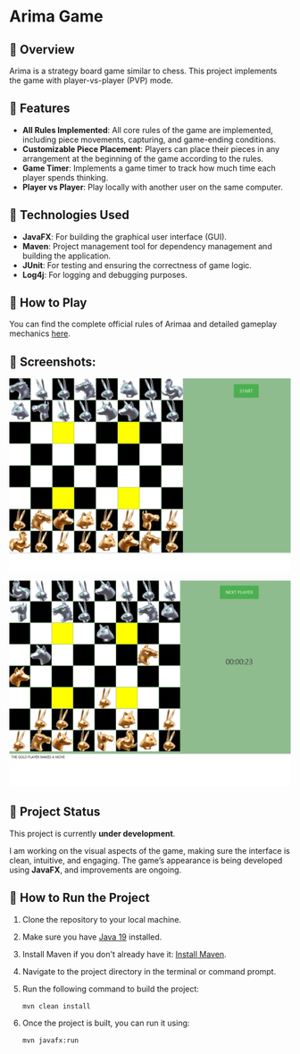 # Arima Game 

## 📌 Overview

Arima is a strategy board game similar to chess. This project implements the game with player-vs-player (PVP) mode.

## 📌 Features

- **All Rules Implemented**: All core rules of the game are implemented, including piece movements, capturing, and game-ending conditions.
- **Customizable Piece Placement**: Players can place their pieces in any arrangement at the beginning of the game according to the rules.
- **Game Timer**: Implements a game timer to track how much time each player spends thinking.
- **Player vs Player**: Play locally with another user on the same computer.

## 📌 Technologies Used 

- **JavaFX**: For building the graphical user interface (GUI).
- **Maven**: Project management tool for dependency management and building the application.
- **JUnit**: For testing and ensuring the correctness of game logic.
- **Log4j**: For logging and debugging purposes.

## 📌 How to Play
  You can find the complete official rules of Arimaa and detailed gameplay mechanics [here](https://www.arimaa.com/arimaa/Rules/).

## 📌 Screenshots:
![1](images/30.png)

![2](images/31.png)
## 📌 Project Status 

This project is currently **under development**. 

I am working on the visual aspects of the game, making sure the interface is clean, intuitive, and engaging. The game’s appearance is being developed using **JavaFX**, and improvements are ongoing.

## 📌 How to Run the Project

1. Clone the repository to your local machine.
2. Make sure you have [Java 19](https://openjdk.java.net/projects/jdk/19/) installed.
3. Install Maven if you don't already have it: [Install Maven](https://maven.apache.org/install.html).
4. Navigate to the project directory in the terminal or command prompt.
5. Run the following command to build the project:

   ```bash
   mvn clean install
6. Once the project is built, you can run it using:
    ```bash 
   mvn javafx:run

